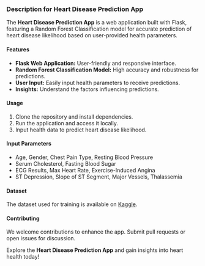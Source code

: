 ### Description for **Heart Disease Prediction App**  

The **Heart Disease Prediction App** is a web application built with Flask, featuring a Random Forest Classification model for accurate prediction of heart disease likelihood based on user-provided health parameters.  

#### **Features**  
- **Flask Web Application:** User-friendly and responsive interface.  
- **Random Forest Classification Model:** High accuracy and robustness for predictions.  
- **User Input:** Easily input health parameters to receive predictions.  
- **Insights:** Understand the factors influencing predictions.  

#### **Usage**  
1. Clone the repository and install dependencies.  
2. Run the application and access it locally.  
3. Input health data to predict heart disease likelihood.  

#### **Input Parameters**  
- Age, Gender, Chest Pain Type, Resting Blood Pressure  
- Serum Cholesterol, Fasting Blood Sugar  
- ECG Results, Max Heart Rate, Exercise-Induced Angina  
- ST Depression, Slope of ST Segment, Major Vessels, Thalassemia  

#### **Dataset**  
The dataset used for training is available on [Kaggle](https://www.kaggle.com/datasets/johnsmith88/heart-disease-dataset).  

#### **Contributing**  
We welcome contributions to enhance the app. Submit pull requests or open issues for discussion.  

Explore the **Heart Disease Prediction App** and gain insights into heart health today!
